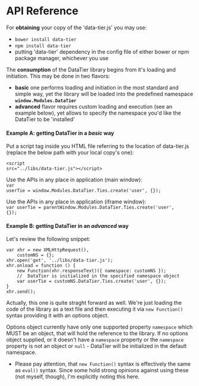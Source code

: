 # API Reference

For **obtaining** your copy of the 'data-tier.js' you may use:
*	<code>bower install data-tier</code>
*	<code>npm install data-tier</code>
*	putting 'data-tier' dependency in the config file of either bower or npm package manager, whichever you use

The **consumption** of the DataTier library begins from it's loading and initiation. This may be done in two flavors:
*	**basic** one performs loading and initiation in the most standard and simple way, yet the library will be loaded into the predefined namespace <code>**window.Modules.DataTier**</code>
*	**advanced** flavor requires custom loading and execution (see an example below), yet allows to specify the namespace you'd like the DataTier to be 'installed'

#### Example A: getting DataTier in a *basic* way

Put a script tag inside you HTML file referring to the location of data-tier.js (replace the below path with your local copy's one):

<code>&lt;script src="../libs/data-tier.js"&gt;&lt;/script&gt;</code>

Use the APIs in any place in application (main window):<br>
<code>var userTie = window.Modules.DataTier.Ties.create('user', {});</code>

Use the APIs in any place in application (iframe window):<br>
<code>var userTie = parentWindow.Modules.DataTier.Ties.create('user', {});</code>

#### Example B: getting DataTier in an *advanced* way

Let's review the following snippet:
<pre><code>var xhr = new XMLHttpRequest(),
	customNS = {};
xhr.open('get', '../libs/data-tier.js');
xhr.onload = function () {
	new Function(xhr.responseText)({ namespace: customNS });
	//	DataTier is initialized in the specified namespace object
	var userTie = customNS.DataTier.Ties.create('user', {});
}
xhr.send();</code></pre>

Actually, this one is quite straght forward as well. We're just loading the code of the library as a text file and then executing it via <code>new Function(<string>)</code> syntax providing it with an options object.

Options object currently have only one supported property <code>namespace</code> which MUST be an object, that will hold the reference to the library. If no options object supplied, or it doesn't have a <code>namespace</code> property or the <code>namespace</code> property is not an object or <code>null</code> - DataTier will be initialized in the default namespace.

* Please pay attention, that <code>new Function()</code> syntax is effectively the same as <code>eval()</code> syntax. Since some hold strong opinions against using these (not myself, though), I'm explicitly noting this here.
